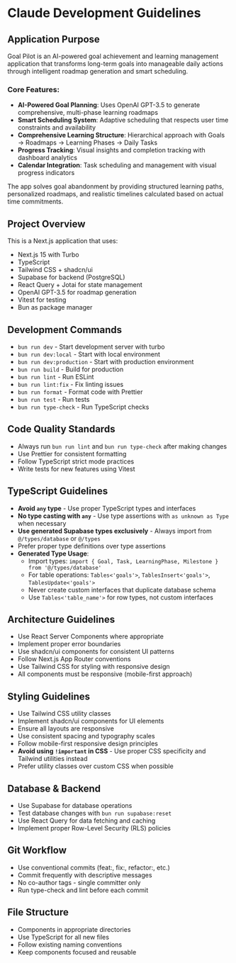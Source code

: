 # Claude Development Guidelines

## Application Purpose
Goal Pilot is an AI-powered goal achievement and learning management application that transforms long-term goals into manageable daily actions through intelligent roadmap generation and smart scheduling.

### Core Features:
- **AI-Powered Goal Planning**: Uses OpenAI GPT-3.5 to generate comprehensive, multi-phase learning roadmaps
- **Smart Scheduling System**: Adaptive scheduling that respects user time constraints and availability
- **Comprehensive Learning Structure**: Hierarchical approach with Goals → Roadmaps → Learning Phases → Daily Tasks
- **Progress Tracking**: Visual insights and completion tracking with dashboard analytics
- **Calendar Integration**: Task scheduling and management with visual progress indicators

The app solves goal abandonment by providing structured learning paths, personalized roadmaps, and realistic timelines calculated based on actual time commitments.

## Project Overview
This is a Next.js application that uses:
- Next.js 15 with Turbo
- TypeScript
- Tailwind CSS + shadcn/ui
- Supabase for backend (PostgreSQL)
- React Query + Jotai for state management
- OpenAI GPT-3.5 for roadmap generation
- Vitest for testing
- Bun as package manager

## Development Commands
- `bun run dev` - Start development server with turbo
- `bun run dev:local` - Start with local environment
- `bun run dev:production` - Start with production environment
- `bun run build` - Build for production
- `bun run lint` - Run ESLint
- `bun run lint:fix` - Fix linting issues
- `bun run format` - Format code with Prettier
- `bun run test` - Run tests
- `bun run type-check` - Run TypeScript checks

## Code Quality Standards
- Always run `bun run lint` and `bun run type-check` after making changes
- Use Prettier for consistent formatting
- Follow TypeScript strict mode practices
- Write tests for new features using Vitest

## TypeScript Guidelines
- **Avoid `any` type** - Use proper TypeScript types and interfaces
- **No type casting with `any`** - Use type assertions with `as unknown as Type` when necessary
- **Use generated Supabase types exclusively** - Always import from `@/types/database` or `@/types`
- Prefer proper type definitions over type assertions
- **Generated Type Usage**:
  - Import types: `import { Goal, Task, LearningPhase, Milestone } from '@/types/database'`
  - For table operations: `Tables<'goals'>`, `TablesInsert<'goals'>`, `TablesUpdate<'goals'>`
  - Never create custom interfaces that duplicate database schema
  - Use `Tables<'table_name'>` for row types, not custom interfaces

## Architecture Guidelines
- Use React Server Components where appropriate
- Implement proper error boundaries
- Use shadcn/ui components for consistent UI patterns
- Follow Next.js App Router conventions
- Use Tailwind CSS for styling with responsive design
- All components must be responsive (mobile-first approach)

## Styling Guidelines
- Use Tailwind CSS utility classes
- Implement shadcn/ui components for UI elements
- Ensure all layouts are responsive
- Use consistent spacing and typography scales
- Follow mobile-first responsive design principles
- **Avoid using `!important` in CSS** - Use proper CSS specificity and Tailwind utilities instead
- Prefer utility classes over custom CSS when possible

## Database & Backend
- Use Supabase for database operations
- Test database changes with `bun run supabase:reset`
- Use React Query for data fetching and caching
- Implement proper Row-Level Security (RLS) policies

## Git Workflow
- Use conventional commits (feat:, fix:, refactor:, etc.)
- Commit frequently with descriptive messages
- No co-author tags - single committer only
- Run type-check and lint before each commit

## File Structure
- Components in appropriate directories
- Use TypeScript for all new files
- Follow existing naming conventions
- Keep components focused and reusable